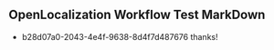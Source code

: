 ## OpenLocalization Workflow Test MarkDown

* b28d07a0-2043-4e4f-9638-8d4f7d487676 
thanks!



<!--HONumber=Jan16_HO4-->
